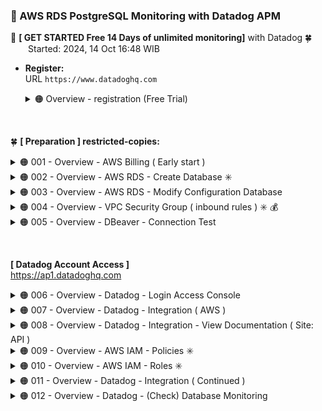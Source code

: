 ### 🪭 AWS RDS PostgreSQL Monitoring with Datadog APM

🔰 **[ GET STARTED Free 14 Days of unlimited monitoring]** with Datadog 🍀 <br />
&emsp;&emsp;Started: 2024, 14 Oct 16:48 WIB

- **Register:** <br />
  URL `https://www.datadoghq.com`

  <details><summary>🟠 Overview - registration (Free Trial)</summary>
    <div align="left">
    <img src="./gambar-petunjuk/ss_datadog_getstarted_001.png" alt="ss_datadog" style="display: block; margin: 0 auto;"> <br /><br />
    <img src="./gambar-petunjuk/ss_datadog_getstarted_002.png" alt="ss_datadog" style="display: block; margin: 0 auto;"> <br /><br />
    <img src="./gambar-petunjuk/ss_datadog_getstarted_003.png" alt="ss_datadog" style="display: block; margin: 0 auto;"> 
    </div><br /><hr />
  </details>

&nbsp;

🍀 **[ Preparation ] restricted-copies:**
<details><summary>🟠 001 - Overview - AWS Billing ( Early start )</summary>
<div align="left">
<br />
<img src="./gambar-petunjuk/ss_aws_abumuhammadbabah2019_001.png" alt="ss_aws" style="display: block; margin: 0 auto;">
</div><br /><hr />
</details>

<details><summary>🟠 002 - Overview - AWS RDS - Create Database ✳️</summary>
<div align="left">
<br />
<img src="./gambar-petunjuk/ss_aws_abumuhammadbabah2019_002.png" alt="ss_aws" style="display: block; margin: 0 auto;"> <br /><br />
<img src="./gambar-petunjuk/ss_aws_abumuhammadbabah2019_003.png" alt="ss_aws" style="display: block; margin: 0 auto;"> <br /><br />
<img src="./gambar-petunjuk/ss_aws_abumuhammadbabah2019_004.png" alt="ss_aws" style="display: block; margin: 0 auto;"> <br /><br />
<img src="./gambar-petunjuk/ss_aws_abumuhammadbabah2019_005.png" alt="ss_aws" style="display: block; margin: 0 auto;"> <br /><br />
<img src="./gambar-petunjuk/ss_aws_abumuhammadbabah2019_006.png" alt="ss_aws" style="display: block; margin: 0 auto;"> <br /><br />
<img src="./gambar-petunjuk/ss_aws_abumuhammadbabah2019_007.png" alt="ss_aws" style="display: block; margin: 0 auto;"> <br /><br />
<img src="./gambar-petunjuk/ss_aws_abumuhammadbabah2019_008.png" alt="ss_aws" style="display: block; margin: 0 auto;"> <br /><br />
<img src="./gambar-petunjuk/ss_aws_abumuhammadbabah2019_009.png" alt="ss_aws" style="display: block; margin: 0 auto;"> <br /><br />
<img src="./gambar-petunjuk/ss_aws_abumuhammadbabah2019_010.png" alt="ss_aws" style="display: block; margin: 0 auto;"> 
</div><br /><hr />
</details>

<details><summary>🟠 003 - Overview - AWS RDS - Modify Configuration Database</summary>
<div align="left">
<br />
<img src="./gambar-petunjuk/ss_aws_abumuhammadbabah2019_011.png" alt="ss_aws" style="display: block; margin: 0 auto;"> <br /><br />
<img src="./gambar-petunjuk/ss_aws_abumuhammadbabah2019_012.png" alt="ss_aws" style="display: block; margin: 0 auto;"> 
</div><br />
Notes: <br />
Modify the public access capability on the database only for testing connected only (before using EC2 instance later).
<hr />
</details>

<details><summary>🟠 004 - Overview - VPC Security Group ( inbound rules ) ✳️ 💰</summary>
<div align="left">
<br />
<img src="./gambar-petunjuk/ss_aws_abumuhammadbabah2019_013.png" alt="ss_aws" style="display: block; margin: 0 auto;"> <br /><br />
<img src="./gambar-petunjuk/ss_aws_abumuhammadbabah2019_014.png" alt="ss_aws" style="display: block; margin: 0 auto;"> <br /><br />
<img src="./gambar-petunjuk/ss_aws_abumuhammadbabah2019_015.png" alt="ss_aws" style="display: block; margin: 0 auto;"> <br /><br />
<img src="./gambar-petunjuk/ss_aws_abumuhammadbabah2019_016.png" alt="ss_aws" style="display: block; margin: 0 auto;"> 
</div><br />
Notes: <br />
The inbound setting in the security-group can be removed later after there is a connection between the instance and the rds database. 
This is only for testing rds database access from the outside.
<hr />
</details>

<details><summary>🟠 005 - Overview - DBeaver - Connection Test</summary>
<div align="left">
<br />
<img src="./gambar-petunjuk/ss_dbeaver_abumuhammadbabah2019.png" alt="ss_aws" style="display: block; margin: 0 auto;"> 
</div><br /><hr />
</details>

&nbsp;

**[ Datadog Account Access ]** <br />
https://ap1.datadoghq.com

<details><summary>🟠 006 - Overview - Datadog - Login Access Console</summary>
<div align="left">
<br />
<img src="./gambar-petunjuk/ss_datadog_baba_001.png" alt="ss_datadog" style="display: block; margin: 0 auto;"> <br /><br />
<img src="./gambar-petunjuk/ss_datadog_baba_002.png" alt="ss_datadog" style="display: block; margin: 0 auto;"> 
</div><br /><hr />
</details>

<details><summary>🟠 007 - Overview - Datadog - Integration ( AWS )</summary>
<div align="left">
<br />
<img src="./gambar-petunjuk/ss_datadog_baba_003.png" alt="ss_datadog" style="display: block; margin: 0 auto;"> <br /><br />
<img src="./gambar-petunjuk/ss_datadog_baba_004.png" alt="ss_datadog" style="display: block; margin: 0 auto;"> <br /><br />
<img src="./gambar-petunjuk/ss_datadog_baba_005.png" alt="ss_datadog" style="display: block; margin: 0 auto;"> 
</div><br /><hr />
</details>

<details><summary>🟠 008 - Overview - Datadog - Integration - View Documentation ( Site: API )</summary>
<div align="left">
<br />
<img src="./gambar-petunjuk/ss_datadog_baba_006.png" alt="ss_datadog" style="display: block; margin: 0 auto;"> <br /><br />
⌘ AWS External ID: cc5c44*******************d7aafd0
<img src="./gambar-petunjuk/ss_datadog_baba_007.png" alt="ss_datadog" style="display: block; margin: 0 auto;"> <br />
<details><summary>AWS integration IAM policy</summary>
<pre>
{
    "Version": "2012-10-17",
    "Statement": [
        {
            "Action": [
                "apigateway:GET",
                "autoscaling:Describe*",
                "backup:List*",
                "budgets:ViewBudget",
                "cloudfront:GetDistributionConfig",
                "cloudfront:ListDistributions",
                "cloudtrail:DescribeTrails",
                "cloudtrail:GetTrailStatus",
                "cloudtrail:LookupEvents",
                "cloudwatch:Describe*",
                "cloudwatch:Get*",
                "cloudwatch:List*",
                "codedeploy:List*",
                "codedeploy:BatchGet*",
                "directconnect:Describe*",
                "dynamodb:List*",
                "dynamodb:Describe*",
                "ec2:Describe*",
                "ec2:GetTransitGatewayPrefixListReferences",
                "ec2:SearchTransitGatewayRoutes",
                "ecs:Describe*",
                "ecs:List*",
                "elasticache:Describe*",
                "elasticache:List*",
                "elasticfilesystem:DescribeFileSystems",
                "elasticfilesystem:DescribeTags",
                "elasticfilesystem:DescribeAccessPoints",
                "elasticloadbalancing:Describe*",
                "elasticmapreduce:List*",
                "elasticmapreduce:Describe*",
                "es:ListTags",
                "es:ListDomainNames",
                "es:DescribeElasticsearchDomains",
                "events:CreateEventBus",
                "fsx:DescribeFileSystems",
                "fsx:ListTagsForResource",
                "health:DescribeEvents",
                "health:DescribeEventDetails",
                "health:DescribeAffectedEntities",
                "kinesis:List*",
                "kinesis:Describe*",
                "lambda:GetPolicy",
                "lambda:List*",
                "logs:DeleteSubscriptionFilter",
                "logs:DescribeLogGroups",
                "logs:DescribeLogStreams",
                "logs:DescribeSubscriptionFilters",
                "logs:FilterLogEvents",
                "logs:PutSubscriptionFilter",
                "logs:TestMetricFilter",
                "oam:ListSinks",
                "oam:ListAttachedLinks",
                "organizations:Describe*",
                "organizations:List*",
                "rds:Describe*",
                "rds:List*",
                "redshift:DescribeClusters",
                "redshift:DescribeLoggingStatus",
                "route53:List*",
                "s3:GetBucketLogging",
                "s3:GetBucketLocation",
                "s3:GetBucketNotification",
                "s3:GetBucketTagging",
                "s3:ListAllMyBuckets",
                "s3:PutBucketNotification",
                "ses:Get*",
                "sns:List*",
                "sns:Publish",
                "sns:GetSubscriptionAttributes",
                "sqs:ListQueues",
                "states:ListStateMachines",
                "states:DescribeStateMachine",
                "support:DescribeTrustedAdvisor*",
                "support:RefreshTrustedAdvisorCheck",
                "tag:GetResources",
                "tag:GetTagKeys",
                "tag:GetTagValues",
                "wafv2:ListLoggingConfigurations",
                "wafv2:GetLoggingConfiguration",
                "xray:BatchGetTraces",
                "xray:GetTraceSummaries"
            ],
            "Effect": "Allow",
            "Resource": "*"
        }
    ]
}
</pre>
</details>
<br />
⌘ Datadog Site: API <br />
⌘ Account ID Datadog: 417141415827
<img src="./gambar-petunjuk/ss_datadog_baba_008_revision_1.png" alt="ss_datadog" style="display: block; margin: 0 auto;"> <br /><br />
</div><br /><hr />
</details>

<details><summary>🟠 009 - Overview - AWS IAM - Policies ✳️</summary>
<br />
⌘ Create policy (IAM) name: DatadogIntegrationPolicy
<br />
<div align="left">
<img src="./gambar-petunjuk/ss_aws_abumuhammadbabah2019_017.png" alt="ss_aws" style="display: block; margin: 0 auto;"> <br /><br />
<img src="./gambar-petunjuk/ss_aws_abumuhammadbabah2019_018.png" alt="ss_aws" style="display: block; margin: 0 auto;"> <br /><br />
<img src="./gambar-petunjuk/ss_aws_abumuhammadbabah2019_019.png" alt="ss_aws" style="display: block; margin: 0 auto;"> <br /><br />
<img src="./gambar-petunjuk/ss_aws_abumuhammadbabah2019_020.png" alt="ss_aws" style="display: block; margin: 0 auto;"> <br /><br />
<img src="./gambar-petunjuk/ss_aws_abumuhammadbabah2019_021.png" alt="ss_aws" style="display: block; margin: 0 auto;"> <br /><br />
<img src="./gambar-petunjuk/ss_aws_abumuhammadbabah2019_022.png" alt="ss_aws" style="display: block; margin: 0 auto;"> <br /><br />
<img src="./gambar-petunjuk/ss_aws_abumuhammadbabah2019_023.png" alt="ss_aws" style="display: block; margin: 0 auto;"> 
</div><br /><hr />
</details>

<details><summary>🟠 010 - Overview - AWS IAM - Roles ✳️</summary>
<br />
⌘ Create role (IAM) name: DatadogIntegrationRole
<br />
<div align="left">
<img src="./gambar-petunjuk/ss_aws_abumuhammadbabah2019_024.png" alt="ss_aws" style="display: block; margin: 0 auto;"> <br /><br />
<img src="./gambar-petunjuk/ss_aws_abumuhammadbabah2019_025_revision_1.png" alt="ss_aws" style="display: block; margin: 0 auto;"> <br /><br />
<img src="./gambar-petunjuk/ss_aws_abumuhammadbabah2019_026.png" alt="ss_aws" style="display: block; margin: 0 auto;"> <br /><br />
<img src="./gambar-petunjuk/ss_aws_abumuhammadbabah2019_027_revision_1.png" alt="ss_aws" style="display: block; margin: 0 auto;"> <br /><br />
<img src="./gambar-petunjuk/ss_aws_abumuhammadbabah2019_028.png" alt="ss_aws" style="display: block; margin: 0 auto;"> 
</div><br /><hr />
</details>

<details><summary>🟠 011 - Overview - Datadog - Integration ( Continued )</summary>
<div align="left">
<br />
<img src="./gambar-petunjuk/ss_aws_abumuhammadbabah2019_029.png" alt="ss_aws" style="display: block; margin: 0 auto;"> <br />
⌘ AWS Account ID: 730335453692 <br />
<br />
<img src="./gambar-petunjuk/ss_datadog_baba_009.png" alt="ss_datadog" style="display: block; margin: 0 auto;"> <br />
<br />
🆗 **[Save anyway]** <br />
<img src="./gambar-petunjuk/ss_datadog_baba_009.png" alt="ss_datadog" style="display: block; margin: 0 auto;"> <br /><br />
<img src="./gambar-petunjuk/ss_datadog_baba_010.png" alt="ss_datadog" style="display: block; margin: 0 auto;"> <br /><br />
<img src="./gambar-petunjuk/ss_datadog_baba_011.png" alt="ss_datadog" style="display: block; margin: 0 auto;"> <br /><br />
<img src="./gambar-petunjuk/ss_datadog_baba_012.png" alt="ss_datadog" style="display: block; margin: 0 auto;"> 
</div><br /><hr />
</details>

<details><summary>🟠 012 - Overview - Datadog - (Check) Database Monitoring</summary>
<div align="left">
<br />
<img src="./gambar-petunjuk/ss_datadog_baba_013.png" alt="ss_datadog" style="display: block; margin: 0 auto;"> <br /><br />
<img src="./gambar-petunjuk/ss_datadog_baba_014.png" alt="ss_datadog" style="display: block; margin: 0 auto;"> <br /><br />
<img src="./gambar-petunjuk/ss_aws_abumuhammadbabah2019_030.png" alt="ss_aws" style="display: block; margin: 0 auto;"> <br /><br />
<img src="./gambar-petunjuk/ss_aws_abumuhammadbabah2019_031.png" alt="ss_aws" style="display: block; margin: 0 auto;"> <br /><br />
<img src="./gambar-petunjuk/ss_aws_abumuhammadbabah2019_032.png" alt="ss_aws" style="display: block; margin: 0 auto;">
</div><br /><hr />
</details>

